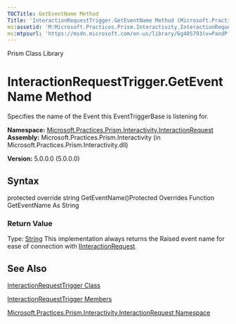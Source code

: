 ```yaml
---
TOCTitle: GetEventName Method
Title: 'InteractionRequestTrigger.GetEventName Method (Microsoft.Practices.Prism.Interactivity.InteractionRequest)'
ms:assetid: 'M:Microsoft.Practices.Prism.Interactivity.InteractionRequest.InteractionRequestTrigger.GetEventName'
ms:mtpsurl: 'https://msdn.microsoft.com/en-us/library/Gg405793(v=PandP.50)'
---
```


Prism Class Library

InteractionRequestTrigger.GetEventName Method
=================================================

Specifies the name of the Event this EventTriggerBase is listening for.

**Namespace:** [Microsoft.Practices.Prism.Interactivity.InteractionRequest](https://msdn.microsoft.com/library/microsoft.practices.prism.interactivity.interactionrequest)
**Assembly:** Microsoft.Practices.Prism.Interactivity (in Microsoft.Practices.Prism.Interactivity.dll)

**Version:** 5.0.0.0 (5.0.0.0)

## Syntax


protected override string GetEventName()Protected Overrides Function GetEventName As String
### Return Value

Type: [String](http://msdn.microsoft.com/en-us/library/s1wwdcbf)
This implementation always returns the Raised event name for ease of connection with [IInteractionRequest](https://msdn.microsoft.com/library/microsoft.practices.prism.interactivity.interactionrequest.iinteractionrequest).

See Also
--------


[InteractionRequestTrigger Class](https://msdn.microsoft.com/library/microsoft.practices.prism.interactivity.interactionrequest.interactionrequesttrigger)

[InteractionRequestTrigger Members](https://msdn.microsoft.com/allmembers.t:microsoft.practices.prism.interactivity.interactionrequest.interactionrequesttrigger)

[Microsoft.Practices.Prism.Interactivity.InteractionRequest Namespace](https://msdn.microsoft.com/library/microsoft.practices.prism.interactivity.interactionrequest)
